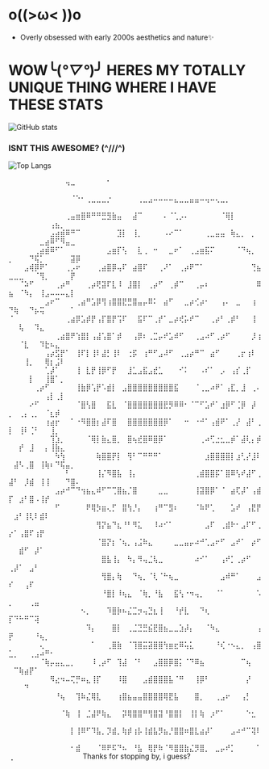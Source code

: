 # o((>ω< ))o
- Overly obsessed with early 2000s aesthetics and nature✨

# WOW╰(*°▽°*)╯ HERES MY TOTALLY UNIQUE THING WHERE I HAVE THESE STATS
![GitHub stats](https://github-readme-stats.vercel.app/api?username=Averyden&theme=jolly)
### ISNT THIS AWESOME? (^///^)
![Top Langs](https://github-readme-stats.vercel.app/api/top-langs/?username=Averyden&layout=donut&theme=jolly)

⠀⠀⠀⠀⠀⠀⠀⠀⠀⠀⠀⢤⣀⠀⠀⠀⠀⠀⠀⠂⠀⠀⠀⠀⠀⠀⠀⠀⠀⠀⠀⠀⠀⠀⠀⠀⠀⠀⠀⠀⠀⠀⠀⠀⠀⠀⠀⠀⠀⠀⠀⠀⠀⠀⠀⠀⠀⠀⠀⠀⠀⠀⠀
⠀⠀⠀⠀⠀⠀⠀⠀⠀⠀⠀⠀⠈⠑⠂⢀⣀⣀⣀⡐⠀⠀⠀⠀⠀⢀⣀⣠⠤⠤⠤⠤⣄⣀⣀⣤⣤⠤⢤⠤⢄⣀⡀⠀⠀⠀⠀⠀⠀⠀⠀⠀⠀⠀⠀⠀⠀⠀⠀⠀⠀⠀⠀
⠀⠀⠀⠀⠀⠀⠀⠀⠀⠀⠀⢀⣤⣶⣿⠿⠛⠛⣛⣻⣷⣤⠀⠀⣼⠉⠀⠀⠀⠀⠄⠈⢁⡠⠄⠀⠀⠀⠀⠀⠀⠈⢿⡇⠀⠀⠀⠀⠀⠀⠀⠀⠀⠀⠀⠀⠀⢠⣦⡀⠀⠀⠀
⠀⠀⠀⠀⠀⠀⠀⠀⣠⣴⣾⠿⠛⠉⠀⠀⠀⠀⠀⠀⠀⣹⡇⠀⢸⡀⠀⠀⠀⠀⠠⠔⠉⠁⠀⠀⠀⠀⢀⣀⣤⣤⠀⢷⣄⡀⠀⡀⠀⠀⠀⠀⠀⠀⠀⣀⣴⠿⠋⠻⣤⣀⠀
⠀⠀⠀⠀⠀⢀⣴⣾⠿⠋⠁⠀⠀⠀⠀⠀⠀⠀⠀⣠⣶⡏⢣⠀⠀⣇⢀⠀⠒⠀⠀⣀⠖⠁⠀⢀⣠⣶⣯⠍⠀⠀⠀⠀⠈⠙⢦⡀⠀⡀⠀⠀⠀⠙⢯⡁⠀⠀⠀⠀⠀⣽⡿
⠀⠀⠀⣠⢾⡿⠟⠁⠀⠀⠀⢀⡠⠖⠀⠀⠀⢀⣴⣿⡿⢤⠏⠀⣴⣿⠏⠀⠀⢀⠜⠁⠀⢀⡴⠟⠉⠁⠀⠀⠀⠀⠀⠀⠀⠀⠀⢙⣦⣀⣀⣀⠀⠀⠈⢻⡀⠀⠀⠀⠀⡟⠀
⠀⠀⠈⠵⠋⠀⠀⠀⠀⢀⡴⠛⠀⠀⠀⢀⡴⢟⣽⠏⣇⠸⠀⣸⣿⡇⠀⢀⡴⠋⠀⢀⡾⠉⠀⠀⢀⡤⠆⠀⠀⠀⠀⠀⠀⠀⠀⠀⠿⣦⠀⠈⠳⡄⠀⢸⣠⠤⠤⠤⣄⡇⠀
⠀⠀⠀⠀⠀⠀⠀⣠⠖⠉⠀⠀⠀⢀⣴⠛⣡⡿⢻⢰⣿⣿⣟⣛⣿⣤⡤⠿⠅⠀⣴⠋⠀⠀⣀⡴⢊⡴⠂⠀⠀⢠⠄⠀⣀⠀⠀⢰⠀⠙⢷⠀⠀⠙⡦⢭⠀⠀⠀⠀⠀⠁⠀
⠈⠀⠀⠀⠀⠀⠀⠀⠀⠀⠀⢀⣴⡿⣡⡾⡟⢠⡏⣿⡟⢩⠏⠀⠀⣯⠏⠉⢀⡞⠁⣀⡴⢞⡥⠞⠉⠀⠀⢀⡴⠃⢀⡾⠃⠀⠀⢸⠀⠀⠀⢧⠀⠀⠹⣄⠀⠀⠀⠀⠀⠀⠀
⠀⠀⠀⠀⠀⠀⠀⠀⠀⢀⣴⣿⠟⢱⣿⡇⢠⣼⢡⣿⠁⡾⠀⠀⢠⡿⠆⢀⣉⡤⠞⣡⠾⠋⠀⠀⢀⣠⠴⠋⢀⡴⠋⠀⠀⠀⠀⡸⢰⠀⠀⠈⣇⠀⠀⠹⣗⠦⣄⠀⠀⠀⠀
⠀⠀⠀⠀⠀⠀⠀⢠⡴⣫⡟⠁⠀⢸⠏⡇⢸⠇⣼⡃⢸⠇⠀⢐⡯⠀⢰⠛⠋⣠⠼⠋⠀⢀⣠⡴⠛⠉⠀⣴⠋⠀⠀⠀⢀⡖⢰⠇⠀⠀⠀⠀⢸⡀⠀⠀⢿⡆⣨⠇⠀⠀⠀
⠀⠀⠀⠀⠀⠀⠀⢁⡼⠁⠀⠀⠀⢸⠀⣇⡟⢸⡿⠋⡟⠀⠀⣸⣁⣠⣯⣠⣞⣁⠀⠀⠀⠊⠅⠀⠀⠠⠎⠁⠀⡠⠀⢠⡎⢀⡏⠀⠀⠀⠀⠀⠀⡇⠀⠀⢸⣿⠁⡀⠀⠀⠀
⠀⠀⠀⠀⠀⢀⡴⠋⠀⠀⠀⠀⠀⢸⣷⡿⢡⡟⠡⣾⡇⠀⣠⣿⣿⣿⣿⣿⣿⣿⣿⣿⣯⠀⠀⠀⠈⢀⣀⠴⠟⠁⢠⣏⡀⣸⠀⢀⠄⠀⠀⠀⠀⠀⠀⠀⢠⡇⢀⡇⠀⠀⠀
⠀⠀⠀⠀⠔⠋⠀⠀⠀⠀⠀⠀⠀⠈⣿⢣⣿⠀⠀⣯⣇⠀⠈⣿⣿⣿⣿⣿⣿⣿⣟⡻⠿⠿⠂⠈⠉⠋⣡⠞⠁⣰⡿⠋⢈⡿⠀⡼⠀⡀⠀⢀⡄⢀⡀⠀⠈⣆⡾⠀⠀⠀⠀
⠀⠀⠀⠀⠀⠀⠀⢰⣴⡖⠀⠀⠁⠐⠻⣿⣿⡆⣼⠏⣿⠀⠀⣿⣿⣿⣿⣿⣿⣿⡿⠁⠀⠀⠒⠀⠐⠚⠁⢠⣾⠟⠁⢀⡜⠀⣼⠃⢀⡇⠀⢸⠇⢈⠃⠀⠀⢸⡀⠀⠀⠀⠀
⠀⠀⠀⠀⠀⠀⠀⠀⢹⣱⡀⠀⠀⠀⠀⠈⢿⡇⣷⣄⣿⡀⠀⣿⢦⣞⣿⠿⣿⡿⠁⠀⠀⠀⠀⠀⠀⢀⠴⢋⣐⣂⣀⡾⠁⣼⢇⡄⡾⠀⠀⡞⠀⣸⠀⠀⡄⢸⣷⣄⠀⠀⠀
⠀⠀⠀⠀⠀⠀⠀⠀⠀⠳⢳⠀⠀⠀⠀⠀⠀⢷⣿⣿⡟⡇⠀⢻⠃⠉⠛⠛⠛⠁⠀⠀⠀⠀⠀⠀⠀⠀⣰⣿⣿⣿⣿⡇⣰⢃⡜⣸⠇⠀⣼⠣⢀⣿⠀⢸⢷⠆⠙⢯⣤⡀⠀
⠀⠀⠀⠀⠀⠀⠀⠀⠀⠀⠀⠃⠀⠀⠀⠀⠀⢸⡌⠻⣿⣧⠀⢸⡄⠀⠀⠀⠀⠀⠀⠀⠀⠀⠀⠀⢀⣾⣿⣿⡯⠁⣿⠿⢣⠞⣼⠋⢀⣼⠃⠀⡸⣾⠀⢸⢸⠀⠀⠀⠙⣿⠄
⠀⠀⠀⠀⠀⠀⠀⠀⠀⣠⡴⠚⠉⠙⢲⣦⣄⠾⠋⠉⢉⣿⣦⡈⣿⠀⠀⠀⠀⣀⣀⠀⠀⠀⠀⠀⢸⣽⣿⡿⠁⠈⠀⣴⢏⡼⠁⢠⣾⡏⠀⣰⠃⣿⠠⢸⡞⠀⠀⠀⠀⠀⠀
⠀⠀⠀⠀⠀⠀⠀⠀⠀⠋⠀⠀⠀⠀⠀⠟⢿⡳⣶⢄⡋⠀⣿⢳⡘⡄⠀⠀⢰⠛⠉⣻⠆⠀⠀⠀⠈⠷⠟⢁⠀⠀⠀⣡⠞⠀⢠⣟⡟⠀⣰⠃⢸⢇⠇⣾⠇⠀⠀⠀⠀⠀⠀
⠀⠀⠀⠀⠀⠀⠀⠀⠀⠀⠀⠀⠀⠀⠀⠀⠀⢻⡝⣦⠙⣆⠘⠃⠻⣅⠀⠀⠸⠴⠊⠁⠀⠀⠀⠀⠀⠀⣠⠏⠀⢀⣾⠗⠂⣠⠏⠋⢀⡔⠁⢠⣿⠏⢰⡟⠀⠀⠀⠀⠀⠀⠀
⠀⠀⠀⠀⠀⠀⠀⠀⠀⠀⠀⠀⠀⠀⠀⠀⠀⠈⣿⡝⡆⠈⢦⡀⢠⣨⠷⣄⠀⠀⠀⠀⣀⣀⣤⡤⠴⠚⢁⣠⠖⠋⠀⣠⠞⠁⠀⡴⠋⠀⠀⣾⠋⠀⡼⠁⠀⠀⠀⠀⠀⠀⠀
⠀⠀⠀⠀⠀⠀⠀⠀⠀⠀⠀⠀⠀⠀⠀⠀⠀⠀⣿⣧⢸⡄⠀⠳⡄⠻⢤⣈⢧⣀⠀⠀⠀⠀⠀⠀⠴⠊⠁⠀⠀⢠⠞⡁⢀⡴⠋⠀⠀⢀⡼⠁⠀⣠⠃⠀⠀⠀⠀⠀⠀⠀⠀
⠀⠀⠀⠀⠀⠀⠀⠀⠀⠀⠀⠀⠀⠀⠀⠀⠀⠀⢻⣿⡄⢷⠀⠀⠙⢦⡀⠈⢇⠈⠓⢦⣀⠀⠀⠀⠀⠀⠀⠀⠀⣠⠾⠛⠁⠀⠀⠀⣠⠎⠀⠀⢠⠏⠀⠀⠀⠀⠀⠀⠀⠀⠀
⠀⠀⠀⠀⠀⠀⠀⠀⠀⠀⠀⠀⠀⠀⠀⠀⠀⠀⠘⣿⡇⠸⢦⣄⠀⠈⢷⡀⠘⣧⠀⠀⣯⢣⠐⠲⢤⡀⠀⠀⠈⠁⠀⠀⠀⠀⠀⠀⠡⡀⠀⠀⠀⢀⣤⠀⠀⠀⠀⠀⠀⠀⠀
⠀⠀⠀⠀⠀⠀⠀⠀⠀⠀⠀⠀⠀⠀⠢⡀⠀⠀⠀⠹⣿⡷⠦⣌⣉⡲⢤⣙⣆⢸⠀⠀⠘⡞⣇⠀⠀⠙⢆⠀⠀⠀⠀⠀⠀⠀⠀⠀⠀⡏⠙⠓⠛⠉⢽⠀⠀⠀⠀⠀⠀⠀⠀
⠀⠀⠀⠀⠀⠀⠀⠀⠀⠀⠀⠀⠀⠀⠀⠹⡄⠀⠀⠀⣿⡇⠀⢀⣈⣙⣛⣮⣟⣿⣦⣀⣀⣱⡼⡄⠀⠀⠈⠳⣄⠀⠀⠀⠀⠀⠀⠀⢠⡟⠀⠀⠀⠀⠘⢦⡀⠀⠀⠀⠀⠀⠀
⠀⠀⠀⠀⠀⠀⢄⠀⠀⠀⠀⠀⠀⠀⠀⠀⠁⠀⠀⢀⣿⣷⠀⠈⢹⣿⣭⣽⣿⣿⢳⣶⣖⠿⢥⣅⠀⠀⠀⠀⠘⢎⠐⠢⣄⡀⠀⢠⣿⣁⡀⠀⠀⢀⣠⠴⠛⠂⠀⠀⠀⠀⠀
⠀⠀⠀⠀⠀⠀⠈⢷⡤⣤⣄⣀⡀⠀⠀⠀⠸⢀⡴⠋⠀⢹⣼⠀⠈⠃⠀⠀⣠⣿⣿⡿⣿⡅⠈⠙⠿⣦⠀⠀⠀⠀⠀⠀⠀⠉⢦⠀⠀⠀⠉⢷⣴⡟⠁⠀⠀⠀⠀⠀⠀⠀⠀
⠀⠀⠀⠀⠀⠀⠀⠀⠻⣔⠲⠤⢍⡛⠶⣄⢸⡏⠀⠀⠀⠸⣿⠀⠀⠀⣠⣾⣿⣿⣿⣧⠈⠛⠀⠀⢸⡿⠃⠀⠀⠀⠀⠀⠀⠀⡜⠀⠀⠀⠀⠀⠙⠀⠀⠀⠀⠀⠀⠀⠀⠀⠀
⠀⠀⠀⠀⠀⠀⠀⠀⠀⠘⢦⠀⠀⢹⠷⣌⢿⣇⠀⠀⠀⢰⣿⣦⣤⣤⣿⣿⣿⣿⢿⣟⣧⠀⠀⠀⣿⡀⠀⠀⢀⣠⠖⠀⠀⢠⡃⠀⠀⠀⠀⠀⠀⠀⠀⠀⠀⠀⠀⠀⠀⠀⠀
⠀⠀⠀⠀⠀⠀⠀⠀⠀⠀⠈⢷⠀⢸⠀⣈⣼⠟⢷⣄⠀⠀⡽⢿⣿⣿⠛⢻⣿⣽⠘⣿⣿⡇⠀⢸⡇⢷⠀⡰⠋⠁⠀⠀⠀⠀⠑⣂⠀⠀⠀⠀⠀⠀⠀⠀⠀⠀⠀⠀⠀⠀⠀
⠀⠀⠀⠀⠀⠀⠀⠀⠀⠀⠀⠀⡇⢸⠿⠋⠹⣧⡀⡹⣾⡀⢷⡾⢰⡧⢸⣾⣧⡻⣦⡘⣿⣿⠶⣿⣇⣴⡼⠁⠀⠀⠀⣠⠴⠚⠉⢽⠇⠀⠀⠀⠀⠀⠀⠀⠀⠀⠀⠀⠀⠀⠀
⠀⠀⠀⠀⠀⠀⠀⠀⠀⠀⠀⠀⠂⣾⠀⠀⠀⠈⠿⠟⠯⠙⠦⠀⠘⣧⠀⢿⡟⠷⠈⠻⣿⣿⣷⣌⡻⣿⡀⠀⣀⡤⠞⡁⠀⠀⠀⠀⠁⢀⠀⠀⠀⠀⠀⠀⠀⠀⠀⠀⠀⠀⠀
Thanks for stopping by, i guess?
